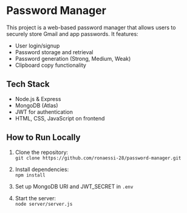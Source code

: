 # Password Manager 
 
This project is a web-based password manager that allows users to securely store Gmail and app passwords. It features: 
   
- User login/signup     
- Password storage and retrieval     
- Password generation (Strong, Medium, Weak)        
- Clipboard copy functionality        
  
## Tech Stack  
- Node.js & Express     
- MongoDB (Atlas) 
- JWT for authentication 
- HTML, CSS, JavaScript on frontend
 
## How to Run Locally
1. Clone the repository:  
   `git clone https://github.com/ronaessi-28/password-manager.git`

2. Install dependencies:  
   `npm install`

3. Set up MongoDB URI and JWT_SECRET in `.env`

4. Start the server:  
   `node server/server.js`
